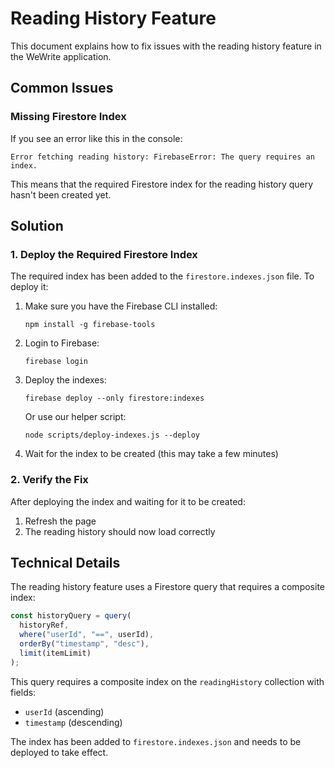# Reading History Feature

This document explains how to fix issues with the reading history feature in the WeWrite application.

## Common Issues

### Missing Firestore Index

If you see an error like this in the console:

```
Error fetching reading history: FirebaseError: The query requires an index.
```

This means that the required Firestore index for the reading history query hasn't been created yet.

## Solution

### 1. Deploy the Required Firestore Index

The required index has been added to the `firestore.indexes.json` file. To deploy it:

1. Make sure you have the Firebase CLI installed:
   ```
   npm install -g firebase-tools
   ```

2. Login to Firebase:
   ```
   firebase login
   ```

3. Deploy the indexes:
   ```
   firebase deploy --only firestore:indexes
   ```

   Or use our helper script:
   ```
   node scripts/deploy-indexes.js --deploy
   ```

4. Wait for the index to be created (this may take a few minutes)

### 2. Verify the Fix

After deploying the index and waiting for it to be created:

1. Refresh the page
2. The reading history should now load correctly

## Technical Details

The reading history feature uses a Firestore query that requires a composite index:

```javascript
const historyQuery = query(
  historyRef,
  where("userId", "==", userId),
  orderBy("timestamp", "desc"),
  limit(itemLimit)
);
```

This query requires a composite index on the `readingHistory` collection with fields:
- `userId` (ascending)
- `timestamp` (descending)

The index has been added to `firestore.indexes.json` and needs to be deployed to take effect.
